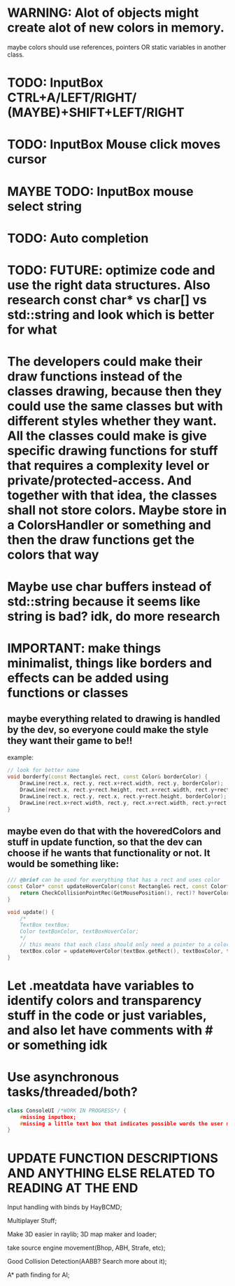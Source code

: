 # WARNING: Alot of objects might create alot of new colors in memory.
maybe colors should use references, pointers OR static variables in another class.

# TODO: InputBox CTRL+A/LEFT/RIGHT/ (MAYBE)+SHIFT+LEFT/RIGHT
# TODO: InputBox Mouse click moves cursor
# MAYBE TODO: InputBox mouse select string

# TODO: Auto completion
# TODO: FUTURE: optimize code and use the right data structures. Also research const char* vs char[] vs std::string and look which is better for what

# The developers could make their draw functions instead of the classes drawing, because then they could use the same classes but with different styles whether they want. All the classes could make is give specific drawing functions for stuff that requires a complexity level or private/protected-access. And together with that idea, the classes shall not store colors. Maybe store in a ColorsHandler or something and then the draw functions get the colors that way

# Maybe use char buffers instead of std::string because it seems like string is bad? idk, do more research

# IMPORTANT: make things minimalist, things like borders and effects can be added using functions or classes
## maybe everything related to drawing is handled by the dev, so everyone could make the style they want their game to be!!
example:
```cpp
// look for better name
void borderfy(const Rectangle& rect, const Color& borderColor) {
    DrawLine(rect.x, rect.y, rect.x+rect.width, rect.y, borderColor);
    DrawLine(rect.x, rect.y+rect.height, rect.x+rect.width, rect.y+rect.height, borderColor);
    DrawLine(rect.x, rect.y, rect.x, rect.y+rect.height, borderColor);
    DrawLine(rect.x+rect.width, rect.y, rect.x+rect.width, rect.y+rect.height, borderColor);
}
```
## maybe even do that with the hoveredColors and stuff in update function, so that the dev can choose if he wants that functionality or not. It would be something like:
```cpp
/// @brief can be used for everything that has a rect and uses color
const Color* const updateHoverColor(const Rectangle& rect, const Color* const defaultColor, const Color* const hoverColor) {
    return CheckCollisionPointRec(GetMousePosition(), rect)? hoverColor : defaultColor;
}

void update() {
    /*
    TextBox textBox;
    Color textBoxColor, textBoxHoverColor;
    */
    // this means that each class should only need a pointer to a color and then no need to copy colors
    textBox.color = updateHoverColor(textBox.getRect(), textBoxColor, textBoxHoverColor);
}
```

# Let .meatdata have variables to identify colors and transparency stuff in the code or just variables, and also let have comments with # or something idk

# Use asynchronous tasks/threaded/both?

```cpp
class ConsoleUI /*WORK IN PROGRESS*/ {
    #missing inputbox;
    #missing a little text box that indicates possible words the user might be looking for(maybe do like ddrace one).
}
```

# UPDATE FUNCTION DESCRIPTIONS AND ANYTHING ELSE RELATED TO READING AT THE END

Input handling with binds by HayBCMD;

Multiplayer Stuff;

Make 3D easier in raylib;
3D map maker and loader;

take source engine movement(Bhop, ABH, Strafe, etc);

Good Collision Detection(AABB? Search more about it);

A* path finding for AI;